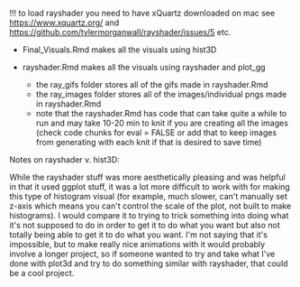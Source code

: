 !!! to load rayshader you need to have xQuartz downloaded on mac see https://www.xquartz.org/ and https://github.com/tylermorganwall/rayshader/issues/5 etc. 

- Final_Visuals.Rmd makes all the visuals using hist3D

- rayshader.Rmd makes all the visuals using rayshader and plot_gg
  
  - the ray_gifs folder stores all of the gifs made in rayshader.Rmd
  - the ray_images folder stores all of the images/individual pngs made in rayshader.Rmd
  - note that the rayshader.Rmd has code that can take quite a while to run and may take 10-20 min to knit if you are creating all the images (check code chunks for eval = FALSE or add that to keep images from generating with each knit if that is desired to save time)
  
  
Notes on rayshader v. hist3D:
  
While the rayshader stuff was more aesthetically pleasing and was helpful in that it used ggplot stuff, it was a lot more difficult to work with for making this type of histogram visual (for example, much slower, can't manually set z-axis which means you can't control the scale of the plot, not built to make histograms). I would compare it to trying to trick something into doing what it's not supposed to do in order to get it to do what you want but also not totally being able to get it to do what you want. I'm not saying that it's impossible, but to make really nice animations with it would probably involve a longer project, so if someone wanted to try and take what I've done with plot3d and try to do something similar with rayshader, that could be a cool project.